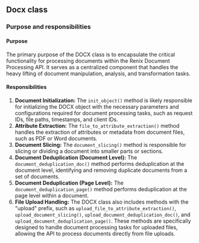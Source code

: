 ## Docx class

### Purpose and responsibilities

#### Purpose

The primary purpose of the DOCX class is to encapsulate the critical functionality for processing documents within the Renix Document Processing API. It serves as a centralized component that handles the heavy lifting of document manipulation, analysis, and transformation tasks.

#### Responsibilities

1. **Document Initialization:** The `init_object()` method is likely responsible for initializing the DOCX object with the necessary parameters and configurations required for document processing tasks, such as request IDs, file paths, timestamps, and client IDs.
2. **Attribute Extraction:** The `file_to_attribute_extraction()` method handles the extraction of attributes or metadata from document files, such as PDF or Word documents.
3. **Document Slicing:** The `document_slicing()` method is responsible for slicing or dividing a document into smaller parts or sections.
4. **Document Deduplication (Document Level):** The `document_deduplication_doc()` method performs deduplication at the document level, identifying and removing duplicate documents from a set of documents.
5. **Document Deduplication (Page Level):** The `document_deduplication_page()` method performs deduplication at the page level within a document.
6. **File Upload Handling:** The DOCX class also includes methods with the "upload" prefix, such as `upload_file_to_attribute_extraction()`, `upload_document_slicing()`, `upload_document_deduplication_doc()`, and `upload_document_deduplication_page()`. These methods are specifically designed to handle document processing tasks for uploaded files, allowing the API to process documents directly from file uploads.



